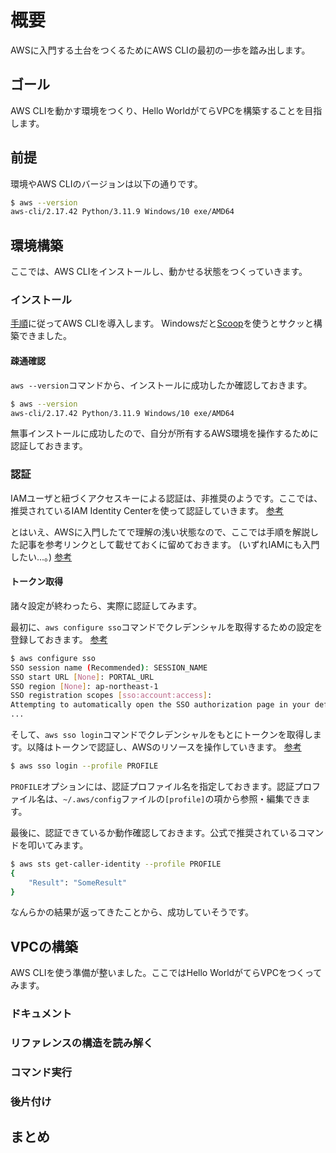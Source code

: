 # 概要

AWSに入門する土台をつくるためにAWS CLIの最初の一歩を踏み出します。

## ゴール

AWS CLIを動かす環境をつくり、Hello WorldがてらVPCを構築することを目指します。

## 前提

環境やAWS CLIのバージョンは以下の通りです。

```bash
$ aws --version
aws-cli/2.17.42 Python/3.11.9 Windows/10 exe/AMD64
```

## 環境構築

ここでは、AWS CLIをインストールし、動かせる状態をつくっていきます。

### インストール

[手順](https://docs.aws.amazon.com/cli/latest/userguide/getting-started-install.html)に従ってAWS CLIを導入します。
Windowsだと[Scoop](https://scoop.sh/)を使うとサクッと構築できました。

#### 疎通確認

`aws --version`コマンドから、インストールに成功したか確認しておきます。

```bash
$ aws --version
aws-cli/2.17.42 Python/3.11.9 Windows/10 exe/AMD64
```

無事インストールに成功したので、自分が所有するAWS環境を操作するために認証しておきます。

### 認証

IAMユーザと紐づくアクセスキーによる認証は、非推奨のようです。ここでは、推奨されているIAM Identity Centerを使って認証していきます。
[参考](https://docs.aws.amazon.com/cli/v1/userguide/cli-authentication-user.html)

とはいえ、AWSに入門したてで理解の浅い状態なので、ここでは手順を解説した記事を参考リンクとして載せておくに留めておきます。
(いずれIAMにも入門したい...。)
[参考](https://dev.classmethod.jp/articles/aws-cli-for-iam-identity-center-sso/)

#### トークン取得

諸々設定が終わったら、実際に認証してみます。

最初に、`aws configure sso`コマンドでクレデンシャルを取得するための設定を登録しておきます。
[参考](https://awscli.amazonaws.com/v2/documentation/api/latest/reference/configure/sso.html)

```bash
$ aws configure sso
SSO session name (Recommended): SESSION_NAME
SSO start URL [None]: PORTAL_URL
SSO region [None]: ap-northeast-1
SSO registration scopes [sso:account:access]:
Attempting to automatically open the SSO authorization page in your default browser.
...
```

そして、`aws sso login`コマンドでクレデンシャルをもとにトークンを取得します。以降はトークンで認証し、AWSのリソースを操作していきます。
[参考](https://awscli.amazonaws.com/v2/documentation/api/latest/reference/sso/login.html)

```bash
$ aws sso login --profile PROFILE
```

`PROFILE`オプションには、認証プロファイル名を指定しておきます。認証プロファイル名は、`~/.aws/config`ファイルの`[profile]`の項から参照・編集できます。

最後に、認証できているか動作確認しておきます。公式で推奨されているコマンドを叩いてみます。

```bash
$ aws sts get-caller-identity --profile PROFILE
{
    "Result": "SomeResult"
}
```

なんらかの結果が返ってきたことから、成功していそうです。

## VPCの構築

AWS CLIを使う準備が整いました。ここではHello WorldがてらVPCをつくってみます。

### ドキュメント

### リファレンスの構造を読み解く

### コマンド実行

### 後片付け

## まとめ
